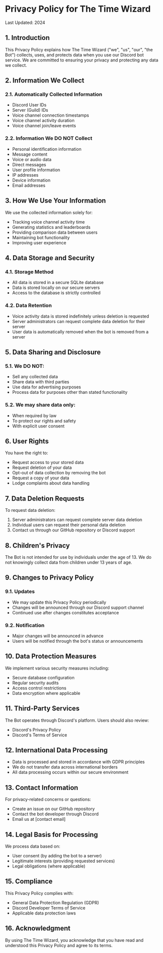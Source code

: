 # Privacy Policy for The Time Wizard

Last Updated: 2024

## 1. Introduction

This Privacy Policy explains how The Time Wizard ("we", "us", "our", "the Bot") collects, uses, and protects data when you use our Discord bot service. We are committed to ensuring your privacy and protecting any data we collect.

## 2. Information We Collect

### 2.1. Automatically Collected Information
- Discord User IDs
- Server (Guild) IDs
- Voice channel connection timestamps
- Voice channel activity duration
- Voice channel join/leave events

### 2.2. Information We DO NOT Collect
- Personal identification information
- Message content
- Voice or audio data
- Direct messages
- User profile information
- IP addresses
- Device information
- Email addresses

## 3. How We Use Your Information

We use the collected information solely for:
- Tracking voice channel activity time
- Generating statistics and leaderboards
- Providing comparison data between users
- Maintaining bot functionality
- Improving user experience

## 4. Data Storage and Security

### 4.1. Storage Method
- All data is stored in a secure SQLite database
- Data is stored locally on our secure servers
- Access to the database is strictly controlled

### 4.2. Data Retention
- Voice activity data is stored indefinitely unless deletion is requested
- Server administrators can request complete data deletion for their server
- User data is automatically removed when the bot is removed from a server

## 5. Data Sharing and Disclosure

### 5.1. We DO NOT:
- Sell any collected data
- Share data with third parties
- Use data for advertising purposes
- Process data for purposes other than stated functionality

### 5.2. We may share data only:
- When required by law
- To protect our rights and safety
- With explicit user consent

## 6. User Rights

You have the right to:
- Request access to your stored data
- Request deletion of your data
- Opt-out of data collection by removing the bot
- Request a copy of your data
- Lodge complaints about data handling

## 7. Data Deletion Requests

To request data deletion:
1. Server administrators can request complete server data deletion
2. Individual users can request their personal data deletion
3. Contact us through our GitHub repository or Discord support

## 8. Children's Privacy

The Bot is not intended for use by individuals under the age of 13. We do not knowingly collect data from children under 13 years of age.

## 9. Changes to Privacy Policy

### 9.1. Updates
- We may update this Privacy Policy periodically
- Changes will be announced through our Discord support channel
- Continued use after changes constitutes acceptance

### 9.2. Notification
- Major changes will be announced in advance
- Users will be notified through the bot's status or announcements

## 10. Data Protection Measures

We implement various security measures including:
- Secure database configuration
- Regular security audits
- Access control restrictions
- Data encryption where applicable

## 11. Third-Party Services

The Bot operates through Discord's platform. Users should also review:
- Discord's Privacy Policy
- Discord's Terms of Service

## 12. International Data Processing

- Data is processed and stored in accordance with GDPR principles
- We do not transfer data across international borders
- All data processing occurs within our secure environment

## 13. Contact Information

For privacy-related concerns or questions:
- Create an issue on our GitHub repository
- Contact the bot developer through Discord
- Email us at [contact email]

## 14. Legal Basis for Processing

We process data based on:
- User consent (by adding the bot to a server)
- Legitimate interests (providing requested services)
- Legal obligations (where applicable)

## 15. Compliance

This Privacy Policy complies with:
- General Data Protection Regulation (GDPR)
- Discord Developer Terms of Service
- Applicable data protection laws

## 16. Acknowledgment

By using The Time Wizard, you acknowledge that you have read and understood this Privacy Policy and agree to its terms.
